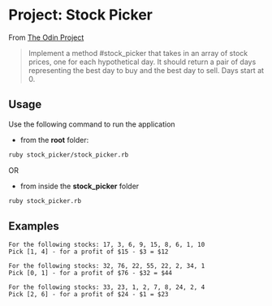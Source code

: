 # Project: Stock Picker 

From [The Odin Project](https://www.theodinproject.com/lessons/ruby-stock-picker)

> Implement a method #stock_picker that takes in an array of stock prices, one for each hypothetical day. It should return a pair of days representing the best day to buy and the best day to sell. Days start at 0.

## Usage
Use the following command to run the application
- from the __root__ folder:
```bash
ruby stock_picker/stock_picker.rb 
```
OR
- from inside the __stock_picker__ folder
```bash
ruby stock_picker.rb
```

## Examples
```
For the following stocks: 17, 3, 6, 9, 15, 8, 6, 1, 10
Pick [1, 4] - for a profit of $15 - $3 = $12

For the following stocks: 32, 76, 22, 55, 22, 2, 34, 1
Pick [0, 1] - for a profit of $76 - $32 = $44

For the following stocks: 33, 23, 1, 2, 7, 8, 24, 2, 4
Pick [2, 6] - for a profit of $24 - $1 = $23
```
